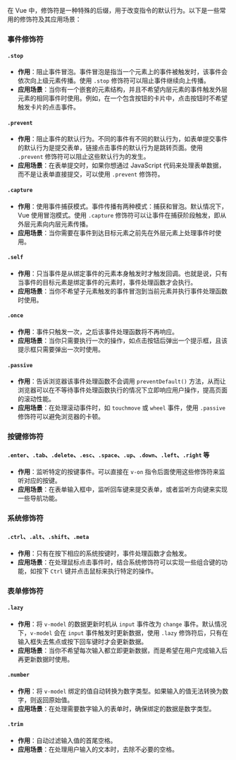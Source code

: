在 Vue 中，修饰符是一种特殊的后缀，用于改变指令的默认行为。以下是一些常用的修饰符及其应用场景：

### 事件修饰符
#### `.stop`
- **作用**：阻止事件冒泡。事件冒泡是指当一个元素上的事件被触发时，该事件会依次向上级元素传播。使用 `.stop` 修饰符可以阻止事件继续向上传播。
- **应用场景**：当你有一个嵌套的元素结构，并且不希望内层元素的事件触发外层元素的相同事件时使用。例如，在一个包含按钮的卡片中，点击按钮时不希望触发卡片的点击事件。

#### `.prevent`
- **作用**：阻止事件的默认行为。不同的事件有不同的默认行为，如表单提交事件的默认行为是提交表单，链接点击事件的默认行为是跳转页面。使用 `.prevent` 修饰符可以阻止这些默认行为的发生。
- **应用场景**：在表单提交时，如果你想通过 JavaScript 代码来处理表单数据，而不是让表单直接提交，可以使用 `.prevent` 修饰符。

#### `.capture`
- **作用**：使用事件捕获模式。事件传播有两种模式：捕获和冒泡。默认情况下，Vue 使用冒泡模式。使用 `.capture` 修饰符可以让事件在捕获阶段触发，即从外层元素向内层元素传播。
- **应用场景**：当你需要在事件到达目标元素之前先在外层元素上处理事件时使用。

#### `.self`
- **作用**：只当事件是从绑定事件的元素本身触发时才触发回调。也就是说，只有当事件的目标元素是绑定事件的元素时，事件处理函数才会执行。
- **应用场景**：当你不希望子元素触发的事件冒泡到当前元素并执行事件处理函数时使用。

#### `.once`
- **作用**：事件只触发一次，之后该事件处理函数将不再响应。
- **应用场景**：当你只需要执行一次的操作，如点击按钮后弹出一个提示框，且该提示框只需要弹出一次时使用。

#### `.passive`
- **作用**：告诉浏览器该事件处理函数不会调用 `preventDefault()` 方法，从而让浏览器可以在不等待事件处理函数执行的情况下立即响应用户操作，提高页面的滚动性能。
- **应用场景**：在处理滚动事件时，如 `touchmove` 或 `wheel` 事件，使用 `.passive` 修饰符可以避免浏览器的卡顿。

### 按键修饰符
#### `.enter`、`.tab`、`.delete`、`.esc`、`.space`、`.up`、`.down`、`.left`、`.right` 等
- **作用**：监听特定的按键事件。可以直接在 `v-on` 指令后面使用这些修饰符来监听对应的按键。
- **应用场景**：在表单输入框中，监听回车键来提交表单，或者监听方向键来实现一些导航功能。

### 系统修饰符
#### `.ctrl`、`.alt`、`.shift`、`.meta`
- **作用**：只有在按下相应的系统按键时，事件处理函数才会触发。
- **应用场景**：在处理鼠标点击事件时，结合系统修饰符可以实现一些组合键的功能，如按下 `Ctrl` 键并点击鼠标来执行特定的操作。

### 表单修饰符
#### `.lazy`
- **作用**：将 `v-model` 的数据更新时机从 `input` 事件改为 `change` 事件。默认情况下，`v-model` 会在 `input` 事件触发时更新数据，使用 `.lazy` 修饰符后，只有在输入框失去焦点或按下回车键时才会更新数据。
- **应用场景**：当你不希望每次输入都立即更新数据，而是希望在用户完成输入后再更新数据时使用。

#### `.number`
- **作用**：将 `v-model` 绑定的值自动转换为数字类型。如果输入的值无法转换为数字，则返回原始值。
- **应用场景**：在处理需要数字输入的表单时，确保绑定的数据是数字类型。

#### `.trim`
- **作用**：自动过滤输入值的首尾空格。
- **应用场景**：在处理用户输入的文本时，去除不必要的空格。 
